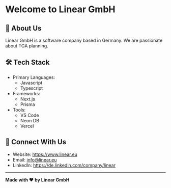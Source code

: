# Welcome to Linear GmbH

## 🏢 About Us

Linear GmbH is a software company based in Germany. We are passionate about TGA planning.

## 🛠 Tech Stack

- Primary Languages: 
  - Javascript
  - Typescript
- Frameworks: 
  - Next.js
  - Prisma
- Tools: 
  - VS Code
  - Neon DB
  - Vercel

## 🤝 Connect With Us

- Website: https://www.linear.eu
- Email: info@linear.eu
- LinkedIn: https://de.linkedin.com/company/linear

---

**Made with ❤️ by Linear GmbH**
